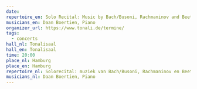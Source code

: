 ```yaml
---
date:
repertoire_en: Solo Recital: Music by Bach/Busoni, Rachmaninov and Beethoven
musicians_en: Daan Boertien, Piano
organizer_url: https://www.tonali.de/termine/
tags:
  - concerts
hall_nl: Tonalisaal
hall_en: Tonalisaal
time: 20:00
place_nl: Hamburg
place_en: Hamburg
repertoire_nl: Solorecital: muziek van Bach/Busoni, Rachmaninov en Beethoven
musicians_nl: Daan Boertien, Piano
---
```


